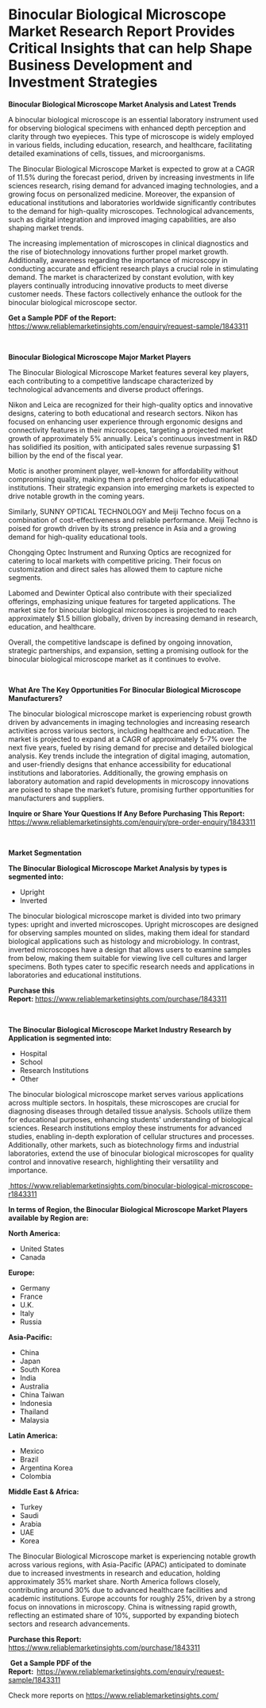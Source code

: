<p><h1>Binocular Biological Microscope Market Research Report Provides Critical Insights that can help Shape Business Development and Investment Strategies</h1></p><p><strong>Binocular Biological Microscope Market Analysis and Latest Trends</strong></p>
<p><p>A binocular biological microscope is an essential laboratory instrument used for observing biological specimens with enhanced depth perception and clarity through two eyepieces. This type of microscope is widely employed in various fields, including education, research, and healthcare, facilitating detailed examinations of cells, tissues, and microorganisms.</p><p>The Binocular Biological Microscope Market is expected to grow at a CAGR of 11.5% during the forecast period, driven by increasing investments in life sciences research, rising demand for advanced imaging technologies, and a growing focus on personalized medicine. Moreover, the expansion of educational institutions and laboratories worldwide significantly contributes to the demand for high-quality microscopes. Technological advancements, such as digital integration and improved imaging capabilities, are also shaping market trends. </p><p>The increasing implementation of microscopes in clinical diagnostics and the rise of biotechnology innovations further propel market growth. Additionally, awareness regarding the importance of microscopy in conducting accurate and efficient research plays a crucial role in stimulating demand. The market is characterized by constant evolution, with key players continually introducing innovative products to meet diverse customer needs. These factors collectively enhance the outlook for the binocular biological microscope sector.</p></p>
<p><strong>Get a Sample PDF of the Report:&nbsp;</strong> <a href="https://www.reliablemarketinsights.com/enquiry/request-sample/1843311?utm_campaign=2252&utm_medium=2&utm_source=Github&utm_content=ia&utm_term=11042025&utm_id=binocular-biological-microscope">https://www.reliablemarketinsights.com/enquiry/request-sample/1843311</a></p>
<p>&nbsp;</p>
<p><strong>Binocular Biological Microscope Major Market Players</strong></p>
<p><p>The Binocular Biological Microscope Market features several key players, each contributing to a competitive landscape characterized by technological advancements and diverse product offerings. </p><p>Nikon and Leica are recognized for their high-quality optics and innovative designs, catering to both educational and research sectors. Nikon has focused on enhancing user experience through ergonomic designs and connectivity features in their microscopes, targeting a projected market growth of approximately 5% annually. Leica's continuous investment in R&D has solidified its position, with anticipated sales revenue surpassing $1 billion by the end of the fiscal year.</p><p>Motic is another prominent player, well-known for affordability without compromising quality, making them a preferred choice for educational institutions. Their strategic expansion into emerging markets is expected to drive notable growth in the coming years.</p><p>Similarly, SUNNY OPTICAL TECHNOLOGY and Meiji Techno focus on a combination of cost-effectiveness and reliable performance. Meiji Techno is poised for growth driven by its strong presence in Asia and a growing demand for high-quality educational tools.</p><p>Chongqing Optec Instrument and Runxing Optics are recognized for catering to local markets with competitive pricing. Their focus on customization and direct sales has allowed them to capture niche segments.</p><p>Labomed and Dewinter Optical also contribute with their specialized offerings, emphasizing unique features for targeted applications. The market size for binocular biological microscopes is projected to reach approximately $1.5 billion globally, driven by increasing demand in research, education, and healthcare.</p><p>Overall, the competitive landscape is defined by ongoing innovation, strategic partnerships, and expansion, setting a promising outlook for the binocular biological microscope market as it continues to evolve.</p></p>
<p>&nbsp;</p>
<p><strong>What Are The Key Opportunities For Binocular Biological Microscope Manufacturers?</strong></p>
<p><p>The binocular biological microscope market is experiencing robust growth driven by advancements in imaging technologies and increasing research activities across various sectors, including healthcare and education. The market is projected to expand at a CAGR of approximately 5-7% over the next five years, fueled by rising demand for precise and detailed biological analysis. Key trends include the integration of digital imaging, automation, and user-friendly designs that enhance accessibility for educational institutions and laboratories. Additionally, the growing emphasis on laboratory automation and rapid developments in microscopy innovations are poised to shape the market’s future, promising further opportunities for manufacturers and suppliers.</p></p>
<p><strong>Inquire or Share Your Questions If Any Before Purchasing This Report:</strong> <a href="https://www.reliablemarketinsights.com/enquiry/pre-order-enquiry/1843311?utm_campaign=2252&utm_medium=2&utm_source=Github&utm_content=ia&utm_term=11042025&utm_id=binocular-biological-microscope">https://www.reliablemarketinsights.com/enquiry/pre-order-enquiry/1843311</a></p>
<p>&nbsp;</p>
<p><strong>Market Segmentation</strong></p>
<p><strong>The Binocular Biological Microscope Market Analysis by types is segmented into:</strong></p>
<p><ul><li>Upright</li><li>Inverted</li></ul></p>
<p><p>The binocular biological microscope market is divided into two primary types: upright and inverted microscopes. Upright microscopes are designed for observing samples mounted on slides, making them ideal for standard biological applications such as histology and microbiology. In contrast, inverted microscopes have a design that allows users to examine samples from below, making them suitable for viewing live cell cultures and larger specimens. Both types cater to specific research needs and applications in laboratories and educational institutions.</p></p>
<p><strong>Purchase this Report:&nbsp;</strong><a href="https://www.reliablemarketinsights.com/purchase/1843311?utm_campaign=2252&utm_medium=2&utm_source=Github&utm_content=ia&utm_term=11042025&utm_id=binocular-biological-microscope">https://www.reliablemarketinsights.com/purchase/1843311</a></p>
<p>&nbsp;</p>
<p><strong>The Binocular Biological Microscope Market Industry Research by Application is segmented into:</strong></p>
<p><ul><li>Hospital</li><li>School</li><li>Research Institutions</li><li>Other</li></ul></p>
<p><p>The binocular biological microscope market serves various applications across multiple sectors. In hospitals, these microscopes are crucial for diagnosing diseases through detailed tissue analysis. Schools utilize them for educational purposes, enhancing students' understanding of biological sciences. Research institutions employ these instruments for advanced studies, enabling in-depth exploration of cellular structures and processes. Additionally, other markets, such as biotechnology firms and industrial laboratories, extend the use of binocular biological microscopes for quality control and innovative research, highlighting their versatility and importance.</p></p>
<p><a href="https://www.reliablemarketinsights.com/binocular-biological-microscope-r1843311?utm_campaign=2252&utm_medium=2&utm_source=Github&utm_content=ia&utm_term=11042025&utm_id=binocular-biological-microscope">&nbsp;https://www.reliablemarketinsights.com/binocular-biological-microscope-r1843311</a></p>
<p><strong>In terms of Region, the Binocular Biological Microscope Market Players available by Region are:</strong></p>
<p>
    <p> <strong> North America: </strong>
        <ul>
            <li>United States</li>
            <li>Canada</li>
        </ul>
        </p> 
    <p> <strong> Europe: </strong>
        <ul>
            <li>Germany</li>
            <li>France</li>
            <li>U.K.</li>
            <li>Italy</li>
            <li>Russia</li>
        </ul>
        </p> 
    <p> <strong> Asia-Pacific: </strong>
        <ul>
            <li>China</li>
            <li>Japan</li>
            <li>South Korea</li>
            <li>India</li>
            <li>Australia</li>
            <li>China Taiwan</li>
            <li>Indonesia</li>
            <li>Thailand</li>
            <li>Malaysia</li>
        </ul>
        </p> 
    <p> <strong> Latin America: </strong>
        <ul>
            <li>Mexico</li>
            <li>Brazil</li>
            <li>Argentina Korea</li>
            <li>Colombia</li>
        </ul>
        </p> 
    <p> <strong> Middle East & Africa: </strong>
        <ul>
            <li>Turkey</li>
            <li>Saudi</li>
            <li>Arabia</li>
            <li>UAE</li>
            <li>Korea</li>
        </ul>
    </p>
    </p>
<p><p>The Binocular Biological Microscope market is experiencing notable growth across various regions, with Asia-Pacific (APAC) anticipated to dominate due to increased investments in research and education, holding approximately 35% market share. North America follows closely, contributing around 30% due to advanced healthcare facilities and academic institutions. Europe accounts for roughly 25%, driven by a strong focus on innovations in microscopy. China is witnessing rapid growth, reflecting an estimated share of 10%, supported by expanding biotech sectors and research advancements.</p></p>
<p><strong>Purchase this Report: </strong><a href="https://www.reliablemarketinsights.com/purchase/1843311?utm_campaign=2252&utm_medium=2&utm_source=Github&utm_content=ia&utm_term=11042025&utm_id=binocular-biological-microscope">https://www.reliablemarketinsights.com/purchase/1843311</a></p>
<p>&nbsp;<strong>Get a Sample PDF of the Report:&nbsp;&nbsp;</strong><a href="https://www.reliablemarketinsights.com/enquiry/request-sample/1843311?utm_campaign=2252&utm_medium=2&utm_source=Github&utm_content=ia&utm_term=11042025&utm_id=binocular-biological-microscope">https://www.reliablemarketinsights.com/enquiry/request-sample/1843311</a></p>
<p><strong></strong></p>
<p>Check more reports on <a href="https://www.reliablemarketinsights.com/?utm_campaign=2252&utm_medium=2&utm_source=Github&utm_content=ia&utm_term=11042025&utm_id=binocular-biological-microscope">https://www.reliablemarketinsights.com/</a></p>